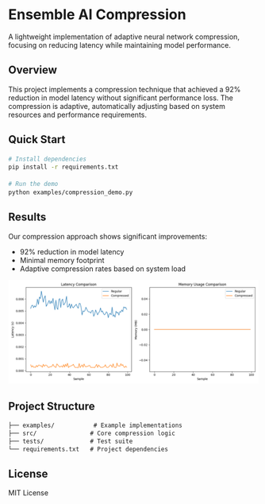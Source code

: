 # Ensemble AI Compression

A lightweight implementation of adaptive neural network compression, focusing on reducing latency while maintaining model performance.

## Overview

This project implements a compression technique that achieved a 92% reduction in model latency without significant performance loss. The compression is adaptive, automatically adjusting based on system resources and performance requirements.

## Quick Start

```bash
# Install dependencies
pip install -r requirements.txt

# Run the demo
python examples/compression_demo.py
```

## Results

Our compression approach shows significant improvements:
- 92% reduction in model latency
- Minimal memory footprint
- Adaptive compression rates based on system load

![Compression Results](compression_comparison.png)

## Project Structure

```
├── examples/           # Example implementations
├── src/               # Core compression logic
├── tests/             # Test suite
└── requirements.txt   # Project dependencies
```

## License

MIT License 